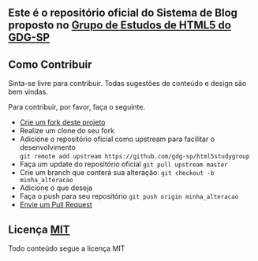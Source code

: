 ## Este é o repositório oficial do Sistema de Blog proposto no [Grupo de Estudos de HTML5 do GDG-SP](http://www.meetup.com/GDG-SP/events/222994019/)

## Como Contribuir

Sinta-se livre para contribuir. Todas sugestões de conteúdo e design são bem vindas.

Para contribuir, por favor, faça o seguinte.

* [Crie um fork deste projeto](https://help.github.com/articles/fork-a-repo/)
* Realize um clone do seu fork
* Adicione o repositório oficial como upstream para facilitar o desenvolvimento <br /> `git remote add upstream https://github.com/gdg-sp/html5studygroup`
* Faça um update do repositório oficial `git pull upstream master`
* Crie um branch que conterá sua alteração: `git checkout -b minha_alteracao`
* Adicione o que deseja
* Faça o push para seu repositório `git push origin minha_alteracao`
* [Envie um Pull Request](https://help.github.com/articles/using-pull-requests/)

## Licença [MIT](http://opensource.org/licenses/MIT)

Todo conteúdo segue a licença MIT
